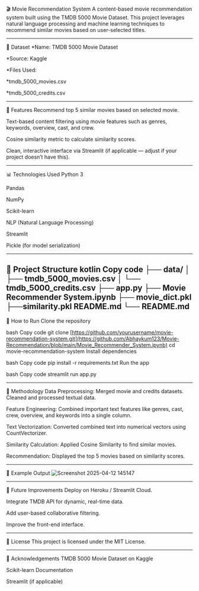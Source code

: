 🎬 Movie Recommendation System
A content-based movie recommendation system built using the TMDB 5000 Movie Dataset. This project leverages natural language processing and machine learning techniques to recommend similar movies based on user-selected titles.

--------------------------------------------------------------------------------------------------------------------------
📂 Dataset
*Name: TMDB 5000 Movie Dataset

*Source: Kaggle

*Files Used:

*tmdb_5000_movies.csv

*tmdb_5000_credits.csv

-----------------------------------------------------------------------------------------------------------------------
📌 Features
Recommend top 5 similar movies based on selected movie.

Text-based content filtering using movie features such as genres, keywords, overview, cast, and crew.

Cosine similarity metric to calculate similarity scores.

Clean, interactive interface via Streamlit (if applicable — adjust if your project doesn’t have this).

-----------------------------------------------------------------------------------------------------------------------

📊 Technologies Used
Python 3

Pandas

NumPy

Scikit-learn

NLP (Natural Language Processing)

Streamlit

Pickle (for model serialization)

-----------------------------------------------------------------------------------------------------------------------

📑 Project Structure
kotlin
Copy code
├── data/
│   ├── tmdb_5000_movies.csv
│   └── tmdb_5000_credits.csv
├── app.py
├── Movie Recommender System.ipynb
├── movie_dict.pkl
├──similarity.pkl README.md
└── README.md
-----------------------------------------------------------------------------------------------------------------------

🚀 How to Run
Clone the repository

bash
Copy code
git clone [https://github.com/yourusername/movie-recommendation-system.git](https://github.com/Abhaykum123/Movie-Recommendation/blob/main/Movie_Recommender_System.ipynb)
cd movie-recommendation-system
Install dependencies

bash
Copy code
pip install -r requirements.txt
Run the app

bash
Copy code
streamlit run app.py

-----------------------------------------------------------------------------------------------------------------------

📝 Methodology
Data Preprocessing: Merged movie and credits datasets. Cleaned and processed textual data.

Feature Engineering: Combined important text features like genres, cast, crew, overview, and keywords into a single column.

Text Vectorization: Converted combined text into numerical vectors using CountVectorizer.

Similarity Calculation: Applied Cosine Similarity to find similar movies.

Recommendation: Displayed the top 5 movies based on similarity scores.

-----------------------------------------------------------------------------------------------------------------------

🎥 Example Output
![Screenshot 2025-04-12 145147](https://github.com/user-attachments/assets/3db80777-2851-4667-9cf5-2aea40d6a73e)

-----------------------------------------------------------------------------------------------------------------------

📌 Future Improvements
Deploy on Heroku / Streamlit Cloud.

Integrate TMDB API for dynamic, real-time data.

Add user-based collaborative filtering.

Improve the front-end interface.

-----------------------------------------------------------------------------------------------------------------------

📜 License
This project is licensed under the MIT License.

-----------------------------------------------------------------------------------------------------------------------

🙌 Acknowledgements
TMDB 5000 Movie Dataset on Kaggle

Scikit-learn Documentation

Streamlit (if applicable)
